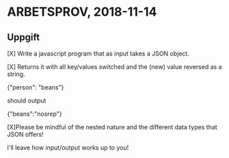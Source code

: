 # ARBETSPROV, 2018-11-14


## Uppgift

[X] Write a javascript program that as input takes a JSON object. 

[X] Returns it with all key/values switched and the (new) value reversed as a string.

{"person": "beans"}

should output

{"beans":"nosrep"}

[X]Please be mindful of the nested nature and the different data types that JSON offers! 

I'll leave how input/output works up to you!

